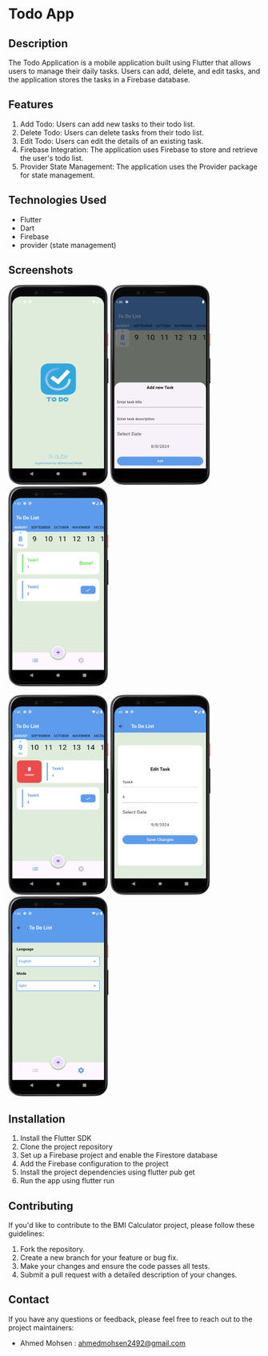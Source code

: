 # Todo App

## Description
The Todo Application is a mobile application built using Flutter that allows users to manage their daily tasks. Users can add, delete, and edit tasks, and the application stores the tasks in a Firebase database.

## Features
1. Add Todo: Users can add new tasks to their todo list.
2. Delete Todo: Users can delete tasks from their todo list.
3. Edit Todo: Users can edit the details of an existing task.
4. Firebase Integration: The application uses Firebase to store and retrieve the user's todo list.
5. Provider State Management: The application uses the Provider package for state management.

## Technologies Used
- Flutter
- Dart
- Firebase
- provider (state management)

## Screenshots
<img src="screenshots/splashScreen.png" width="200" height="400" />  <img src="screenshots/bottomsheet%20.png" width="200" height="400" />  <img src="screenshots/home1.png" width="200" height="400" /> 

<img src="screenshots/home2.png" width="200" height="400" />  <img src="screenshots/edit.png" width="200" height="400" />  <img src="screenshots/setting.png" width="200" height="400" />

## Installation
1. Install the Flutter SDK
2. Clone the project repository
3. Set up a Firebase project and enable the Firestore database
4. Add the Firebase configuration to the project
5. Install the project dependencies using flutter pub get
6. Run the app using flutter run

## Contributing
If you'd like to contribute to the BMI Calculator project, please follow these guidelines:
1. Fork the repository.
2. Create a new branch for your feature or bug fix.
3. Make your changes and ensure the code passes all tests.
4. Submit a pull request with a detailed description of your changes.

## Contact
If you have any questions or feedback, please feel free to reach out to the project maintainers:
- Ahmed Mohsen : ahmedmohsen2492@gmail.com


